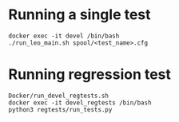 # Running a single test 

```
docker exec -it devel /bin/bash
./run_leo_main.sh spool/<test_name>.cfg
```


# Running regression test

```
Docker/run_devel_regtests.sh
docker exec -it devel_regtests /bin/bash
python3 regtests/run_tests.py
```


